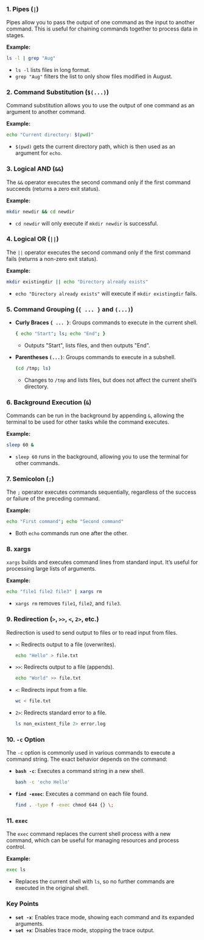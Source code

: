 ### 1. **Pipes (`|`)**

Pipes allow you to pass the output of one command as the input to another command. This is useful for chaining commands together to process data in stages.

**Example:**
```bash
ls -l | grep "Aug"
```
- `ls -l` lists files in long format.
- `grep "Aug"` filters the list to only show files modified in August.

### 2. **Command Substitution (`$(...)`)**

Command substitution allows you to use the output of one command as an argument to another command.

**Example:**
```bash
echo "Current directory: $(pwd)"
```
- `$(pwd)` gets the current directory path, which is then used as an argument for `echo`.

### 3. **Logical AND (`&&`)**

The `&&` operator executes the second command only if the first command succeeds (returns a zero exit status).

**Example:**
```bash
mkdir newdir && cd newdir
```
- `cd newdir` will only execute if `mkdir newdir` is successful.

### 4. **Logical OR (`||`)**

The `||` operator executes the second command only if the first command fails (returns a non-zero exit status).

**Example:**
```bash
mkdir existingdir || echo "Directory already exists"
```
- `echo "Directory already exists"` will execute if `mkdir existingdir` fails.

### 5. **Command Grouping (`{ ... }` and `(...)`)**

- **Curly Braces `{ ... }`**: Groups commands to execute in the current shell.
  ```bash
  { echo "Start"; ls; echo "End"; }
  ```
  - Outputs "Start", lists files, and then outputs "End".

- **Parentheses `(...)`**: Groups commands to execute in a subshell.
  ```bash
  (cd /tmp; ls)
  ```
  - Changes to `/tmp` and lists files, but does not affect the current shell’s directory.

### 6. **Background Execution (`&`)**

Commands can be run in the background by appending `&`, allowing the terminal to be used for other tasks while the command executes.

**Example:**
```bash
sleep 60 &
```
- `sleep 60` runs in the background, allowing you to use the terminal for other commands.

### 7. **Semicolon (`;`)**

The `;` operator executes commands sequentially, regardless of the success or failure of the preceding command.

**Example:**
```bash
echo "First command"; echo "Second command"
```
- Both `echo` commands run one after the other.

### 8. **xargs**

`xargs` builds and executes command lines from standard input. It’s useful for processing large lists of arguments.

**Example:**
```bash
echo "file1 file2 file3" | xargs rm
```
- `xargs rm` removes `file1`, `file2`, and `file3`.

### 9. **Redirection (`>`, `>>`, `<`, `2>`, etc.)**

Redirection is used to send output to files or to read input from files.

- `>`: Redirects output to a file (overwrites).
  ```bash
  echo "Hello" > file.txt
  ```
- `>>`: Redirects output to a file (appends).
  ```bash
  echo "World" >> file.txt
  ```
- `<`: Redirects input from a file.
  ```bash
  wc < file.txt
  ```
- `2>`: Redirects standard error to a file.
  ```bash
  ls non_existent_file 2> error.log
  ```

### 10. **`-c` Option**

The `-c` option is commonly used in various commands to execute a command string. The exact behavior depends on the command:

- **`bash -c`**: Executes a command string in a new shell.
  ```bash
  bash -c 'echo Hello'
  ```
- **`find -exec`**: Executes a command on each file found.
  ```bash
  find . -type f -exec chmod 644 {} \;
  ```

### 11. **`exec`**

The `exec` command replaces the current shell process with a new command, which can be useful for managing resources and process control.

**Example:**
```bash
exec ls
```
- Replaces the current shell with `ls`, so no further commands are executed in the original shell.

### Key Points
- **`set -x`**: Enables trace mode, showing each command and its expanded arguments.
- **`set +x`**: Disables trace mode, stopping the trace output.
